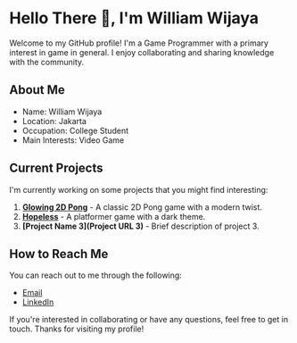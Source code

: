 # Hello There 👋, I'm William Wijaya

Welcome to my GitHub profile! I'm a Game Programmer with a primary interest in game in general. I enjoy collaborating and sharing knowledge with the community.

## About Me

- Name: William Wijaya
- Location: Jakarta
- Occupation: College Student
- Main Interests: Video Game

## Current Projects

I'm currently working on some projects that you might find interesting:

1. **[Glowing 2D Pong](https://github.com/William3152/2D-Pong)** - A classic 2D Pong game with a modern twist.
2. **[Hopeless](https://github.com/William3152/Hopeless)** - A platformer game with a dark theme.
3. **[Project Name 3](Project URL 3)** - Brief description of project 3.


## How to Reach Me

You can reach out to me through the following:
- <a href="williamwijaya010803@gmail.com ">Email</a>
- <a href="https://www.linkedin.com/in/william-wijaya-387a10291 ">LinkedIn</a>

If you're interested in collaborating or have any questions, feel free to get in touch. Thanks for visiting my profile!
